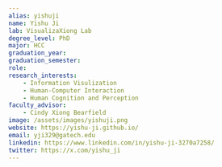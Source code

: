 ```yaml
---
alias: yishuji
name: Yishu Ji
lab: VisualizaXiong Lab
degree_level: PhD
major: HCC
graduation_year:
graduation_semester:
role:
research_interests: 
    - Information Visulization
    - Human-Computer Interaction
    - Human Cognition and Perception
faculty_advisor:
    - Cindy Xiong Bearfield
image: /assets/images/yishuji.png
website: https://yishu-ji.github.io/
email: yji329@gatech.edu
linkedin: https://www.linkedin.com/in/yishu-ji-3270a7258/
twitter: https://x.com/yishu_ji
---
```

